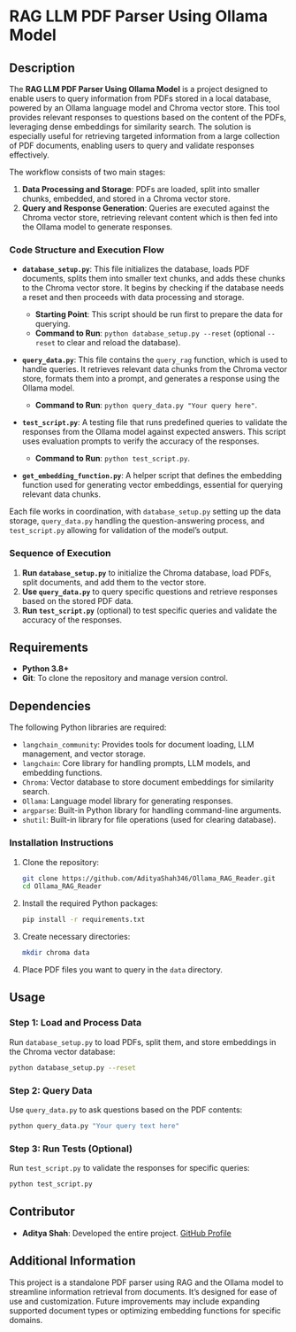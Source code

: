 # RAG LLM PDF Parser Using Ollama Model

## Description

The **RAG LLM PDF Parser Using Ollama Model** is a project designed to enable users to query information from PDFs stored in a local database, powered by an Ollama language model and Chroma vector store. This tool provides relevant responses to questions based on the content of the PDFs, leveraging dense embeddings for similarity search. The solution is especially useful for retrieving targeted information from a large collection of PDF documents, enabling users to query and validate responses effectively.

The workflow consists of two main stages:
1. **Data Processing and Storage**: PDFs are loaded, split into smaller chunks, embedded, and stored in a Chroma vector store.
2. **Query and Response Generation**: Queries are executed against the Chroma vector store, retrieving relevant content which is then fed into the Ollama model to generate responses.

### Code Structure and Execution Flow
- **`database_setup.py`**: This file initializes the database, loads PDF documents, splits them into smaller text chunks, and adds these chunks to the Chroma vector store. It begins by checking if the database needs a reset and then proceeds with data processing and storage.
  - **Starting Point**: This script should be run first to prepare the data for querying.
  - **Command to Run**: `python database_setup.py --reset` (optional `--reset` to clear and reload the database).
  
- **`query_data.py`**: This file contains the `query_rag` function, which is used to handle queries. It retrieves relevant data chunks from the Chroma vector store, formats them into a prompt, and generates a response using the Ollama model.
  - **Command to Run**: `python query_data.py "Your query here"`.

- **`test_script.py`**: A testing file that runs predefined queries to validate the responses from the Ollama model against expected answers. This script uses evaluation prompts to verify the accuracy of the responses.
  - **Command to Run**: `python test_script.py`.
  
- **`get_embedding_function.py`**: A helper script that defines the embedding function used for generating vector embeddings, essential for querying relevant data chunks.

Each file works in coordination, with `database_setup.py` setting up the data storage, `query_data.py` handling the question-answering process, and `test_script.py` allowing for validation of the model’s output.

### Sequence of Execution
1. **Run `database_setup.py`** to initialize the Chroma database, load PDFs, split documents, and add them to the vector store.
2. **Use `query_data.py`** to query specific questions and retrieve responses based on the stored PDF data.
3. **Run `test_script.py`** (optional) to test specific queries and validate the accuracy of the responses.

## Requirements

- **Python 3.8+**
- **Git**: To clone the repository and manage version control.

## Dependencies

The following Python libraries are required:
- `langchain_community`: Provides tools for document loading, LLM management, and vector storage.
- `langchain`: Core library for handling prompts, LLM models, and embedding functions.
- `Chroma`: Vector database to store document embeddings for similarity search.
- `Ollama`: Language model library for generating responses.
- `argparse`: Built-in Python library for handling command-line arguments.
- `shutil`: Built-in library for file operations (used for clearing database).

### Installation Instructions

1. Clone the repository:
   ```bash
   git clone https://github.com/AdityaShah346/Ollama_RAG_Reader.git
   cd Ollama_RAG_Reader
   ```
   
2. Install the required Python packages:
   ```bash
   pip install -r requirements.txt
   ```
   
3. Create necessary directories:
   ```bash
   mkdir chroma data
   ```
   
4. Place PDF files you want to query in the `data` directory.

## Usage

### Step 1: Load and Process Data
Run `database_setup.py` to load PDFs, split them, and store embeddings in the Chroma vector database:
```bash
python database_setup.py --reset
```

### Step 2: Query Data
Use `query_data.py` to ask questions based on the PDF contents:
```bash
python query_data.py "Your query text here"
```

### Step 3: Run Tests (Optional)
Run `test_script.py` to validate the responses for specific queries:
```bash
python test_script.py
```

## Contributor

- **Aditya Shah**: Developed the entire project. [GitHub Profile](https://github.com/AdityaShah346)

## Additional Information

This project is a standalone PDF parser using RAG and the Ollama model to streamline information retrieval from documents. It’s designed for ease of use and customization. Future improvements may include expanding supported document types or optimizing embedding functions for specific domains.
```
